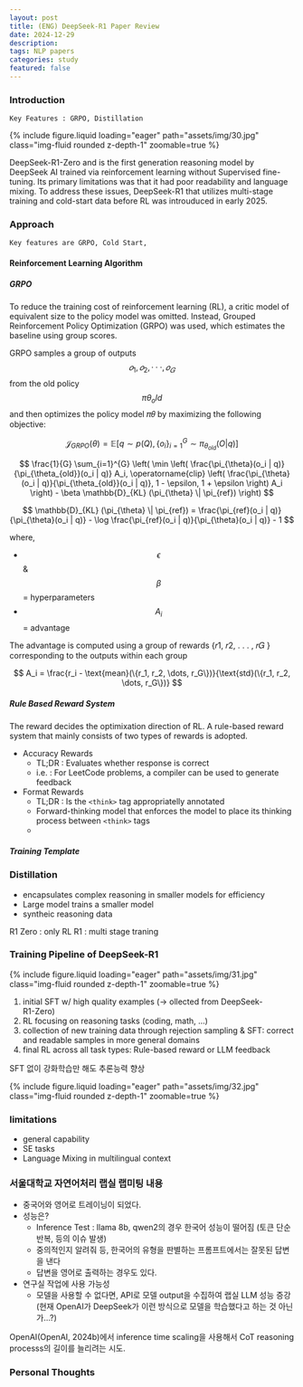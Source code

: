 ```yaml
---
layout: post
title: (ENG) DeepSeek-R1 Paper Review
date: 2024-12-29
description: 
tags: NLP papers
categories: study
featured: false
---
```


### Introduction

```
Key Features : GRPO, Distillation
```

{% include figure.liquid loading="eager" path="assets/img/30.jpg" class="img-fluid rounded z-depth-1" zoomable=true %}

DeepSeek-R1-Zero and is the first generation reasoning model by DeepSeek AI trained via reinforcement learning without Supervised fine-tuning. Its primary limitations was that it had poor readability and language mixing. To address these issues, DeepSeek-R1 that utilizes multi-stage training and cold-start data before RL was introuduced in early 2025.

### Approach

```
Key features are GRPO, Cold Start,
```

#### Reinforcement Learning Algorithm

##### GRPO

To reduce the training cost of reinforcement learning (RL), a critic model of equivalent size to the policy model was omitted. Instead, Grouped Reinforcement Policy Optimization (GRPO) was used, which estimates the baseline using group scores.

GRPO samples a group of outputs $${𝑜_1, 𝑜_2, · · · , 𝑜_𝐺 }$$ from the old policy $$\pi \theta_old$$ and then optimizes the policy model 𝜋𝜃 by maximizing the following objective:


$$
\mathcal{J}_{GRPO}(\theta) = \mathbb{E} \left[ q \sim p(Q), \{o_i\}_{i=1}^{G} \sim \pi_{\theta_{old}}(O | q) \right]
$$

$$
\frac{1}{G} \sum_{i=1}^{G} \left( \min \left( \frac{\pi_{\theta}(o_i | q)}{\pi_{\theta_{old}}(o_i | q)} A_i, \operatorname{clip} \left( \frac{\pi_{\theta}(o_i | q)}{\pi_{\theta_{old}}(o_i | q)}, 1 - \epsilon, 1 + \epsilon \right) A_i \right) - \beta \mathbb{D}_{KL} (\pi_{\theta} \| \pi_{ref}) \right)
$$

$$
\mathbb{D}_{KL} (\pi_{\theta} \| \pi_{ref}) = \frac{\pi_{ref}(o_i | q)}{\pi_{\theta}(o_i | q)} - \log \frac{\pi_{ref}(o_i | q)}{\pi_{\theta}(o_i | q)} - 1
$$

where, 

- $$\epsilon$$ & $$\beta$$ = hyperparameters
- $$A_i$$ = advantage

The advantage is computed using a group of rewards {𝑟1, 𝑟2, . . . , 𝑟𝐺 } corresponding to the outputs within each group

$$ A_i = \frac{r_i - \text{mean}(\{r_1, r_2, \dots, r_G\})}{\text{std}(\{r_1, r_2, \dots, r_G\})} $$



##### Rule Based Reward System

The reward decides the optimixation direction of RL. A rule-based reward system that mainly consists of two types of rewards is adopted.

- Accuracy Rewards
  - TL;DR : Evaluates whether response is correct
  - i.e. : For LeetCode problems, a compiler can be used to generate feedback
- Format Rewards
  - TL;DR : Is the `<think>` tag appropriatelly annotated
  - Forward-thinking model that enforces the model to place its thinking process between `<think>` tags
  - 

##### Training Template


### Distillation
- encapsulates complex reasoning in smaller models for efficiency
- Large model trains a smaller model
- syntheic reasoning data

R1 Zero : only RL
R1 : multi stage traning

### Training Pipeline of DeepSeek-R1

{% include figure.liquid loading="eager" path="assets/img/31.jpg" class="img-fluid rounded z-depth-1" zoomable=true %}

1. initial SFT w/ high quality examples (→ ollected from DeepSeek-R1Zero)
2. RL focusing on reasoning tasks (coding, math, ...)
3. collection of new training data through rejection sampling & SFT correct and readable samples in more general domains
4. final RL across all task types: Rule-based reward or LLM feedback

SFT 없이 강화학습만 해도 추론능력 향상


{% include figure.liquid loading="eager" path="assets/img/32.jpg" class="img-fluid rounded z-depth-1" zoomable=true %}

### limitations
- general capability
- SE tasks
- Language Mixing in multilingual context


### 서울대학교 자연어처리 랩실 랩미팅 내용

- 중국어와 영어로 트레이닝이 되었다.
- 성능은?
  - Inference Test : llama 8b, qwen2의 경우 한국어 성능이 떨어짐 (토큰 단순반복, 등의 이슈 발생)
  - 중의적인지 알려줘 등, 한국어의 유형을 판별하는 프롬프트에서는 잘못된 답변을 낸다
  - 답변을 영어로 출력하는 경우도 있다.
- 연구실 작업에 사용 가능성
  - 모델을 사용할 수 없다면, API로 모델 output을 수집하여 랩실 LLM 성능 증강 (현재 OpenAI가 DeepSeek가 이런 방식으로 모델을 학습했다고 하는 것 아닌가...?)


OpenAI(OpenAI, 2024b)에서 inference time scaling을 사용해서 CoT reasoning processs의 길이를 늘리려는 시도.


### Personal Thoughts

